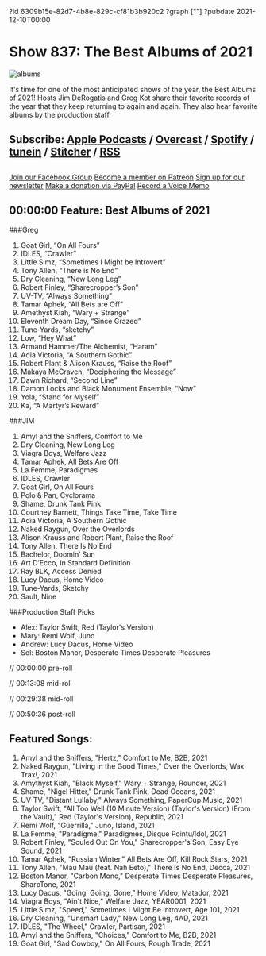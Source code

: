 ?id 6309b15e-82d7-4b8e-829c-cf81b3b920c2
?graph [""]
?pubdate 2021-12-10T00:00
# Show 837: The Best Albums of 2021
![albums](https://static.soundopinions.org/images/2021/sound-opinions-presents-the-best-albums-of-2021.jpeg)

It's time for one of the most anticipated shows of the year, the Best Albums of 2021! Hosts Jim DeRogatis and Greg Kot share their favorite records of the year that they keep returning to again and again. They also hear favorite albums by the production staff. 

## Subscribe: [Apple Podcasts](https://itunes.apple.com/us/podcast/sound-opinions/id94793843) / [Overcast](https://overcast.fm/itunes94793843/sound-opinions) / [Spotify](https://open.spotify.com/show/1kNR8YL7TBrQuRxDdS4wtU) / [tunein](https://tunein.com/podcasts/Music-Podcasts/Sound-Opinions-p60273/) / [Stitcher](http://www.stitcher.com/podcast/sound-opinions) / [RSS](https://feeds.simplecast.com/Nn6fjnB0)


##
[Join our Facebook Group](https://bit.ly/3sivr9T)
[Become a member on Patreon](https://bit.ly/3slWZvc)
[Sign up for our newsletter](https://bit.ly/3eEvRnG)
[Make a donation via PayPal](https://bit.ly/3dmt9lU)
[Record a Voice Memo](https://bit.ly/2RyD5Ah)

## 00:00:00 Feature: Best Albums of 2021

###Greg
1. Goat Girl, “On All Fours”
2. IDLES, “Crawler”
3. Little Simz, “Sometimes I Might be Introvert”
4. Tony Allen, “There is No End”
5. Dry Cleaning, “New Long Leg”
6. Robert Finley, “Sharecropper’s Son”
7. UV-TV, “Always Something”
8. Tamar Aphek, “All Bets are Off”
9.  Amethyst Kiah, “Wary + Strange”
10. Eleventh Dream Day, “Since Grazed”
11. Tune-Yards, “sketchy”
12. Low, “Hey What”
13. Armand Hammer/The Alchemist, “Haram”
14. Adia Victoria, “A Southern Gothic”
15. Robert Plant & Alison Krauss, “Raise the Roof”
16. Makaya McCraven, “Deciphering the Message”
17. Dawn Richard, “Second Line”
18. Damon Locks and Black Monument Ensemble, “Now”
19. Yola, “Stand for Myself”
20. Ka, “A Martyr’s Reward”

###JIM 
1. Amyl and the Sniffers, Comfort to Me
2. Dry Cleaning, New Long Leg
3. Viagra Boys, Welfare Jazz
4. Tamar Aphek, All Bets Are Off
5. La Femme, Paradigmes
6. IDLES, Crawler
7. Goat Girl, On All Fours
8. Polo & Pan, Cyclorama
9. Shame, Drunk Tank Pink
10. Courtney Barnett, Things Take Time, Take Time
11. Adia Victoria, A Southern Gothic
12. Naked Raygun, Over the Overlords
13. Alison Krauss and Robert Plant, Raise the Roof
14. Tony Allen, There Is No End
15. Bachelor, Doomin’ Sun
16. Art D’Ecco, In Standard Definition
17. Ray BLK, Access Denied
18. Lucy Dacus, Home Video
19. Tune-Yards, Sketchy
20. Sault, Nine


###Production Staff Picks
- Alex: Taylor Swift, Red (Taylor's Version)
- Mary: Remi Wolf, Juno
- Andrew: Lucy Dacus, Home Video
- Sol: Boston Manor, Desperate Times Desperate Pleasures


// 00:00:00 pre-roll

// 00:13:08 mid-roll

// 00:29:38 mid-roll

// 00:50:36 post-roll


## Featured Songs:
1. Amyl and the Sniffers, "Hertz," Comfort to Me, B2B, 2021
1. Naked Raygun, "Living in the Good Times," Over the Overlords, Wax Trax!, 2021
1. Amythyst Kiah, "Black Myself," Wary + Strange, Rounder, 2021
1. Shame, "Nigel Hitter," Drunk Tank Pink, Dead Oceans, 2021
1. UV-TV, "Distant Lullaby," Always Something, PaperCup Music, 2021
1. Taylor Swift, "All Too Well (10 Minute Version) (Taylor's Version) (From the Vault)," Red (Taylor's Version), Republic, 2021
1. Remi Wolf, "Guerrilla," Juno, Island, 2021
1. La Femme, "Paradigme," Paradigmes, Disque Pointu/Idol, 2021
1. Robert Finley, "Souled Out On You," Sharecropper's Son, Easy Eye Sound, 2021
1. Tamar Aphek, "Russian Winter," All Bets Are Off, Kill Rock Stars, 2021
1. Tony Allen, "Mau Mau (feat. Nah Eeto)," There Is No End, Decca, 2021
1. Boston Manor, "Carbon Mono," Desperate Times Desperate Pleasures, SharpTone, 2021
1. Lucy Dacus, "Going, Going, Gone," Home Video, Matador, 2021
1. Viagra Boys, "Ain't Nice," Welfare Jazz, YEAR0001, 2021
1. Little Simz, "Speed," Sometimes I Might Be Introvert, Age 101, 2021
1. Dry Cleaning, "Unsmart Lady," New Long Leg, 4AD, 2021
1. IDLES, "The Wheel," Crawler, Partisan, 2021
1. Amyl and the Sniffers, "Choices," Comfort to Me, B2B, 2021
1. Goat Girl, "Sad Cowboy," On All Fours, Rough Trade, 2021


